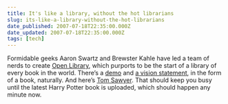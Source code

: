 ```yaml
---
title: It's like a library, without the hot librarians
slug: its-like-a-library-without-the-hot-librarians
date_published: 2007-07-18T22:35:00.000Z
date_updated: 2007-07-18T22:35:00.000Z
tags: [tech]
---
```


Formidable geeks Aaron Swartz and Brewster Kahle have led a team of nerds to create [Open Library](http://openlibrary.org/), which purports to be the start of a library of every book in the world. There’s a [demo](http://demo.openlibrary.org/) and [a vision statement](http://www.openlibrary.org/details/openlibrary), in the form of a book, naturally. And here’s [Tom Sawyer](http://openlibrary.org/details/adventuresoftoms00twaiuoft). That should keep you busy until the latest Harry Potter book is uploaded, which should happen any minute now.

